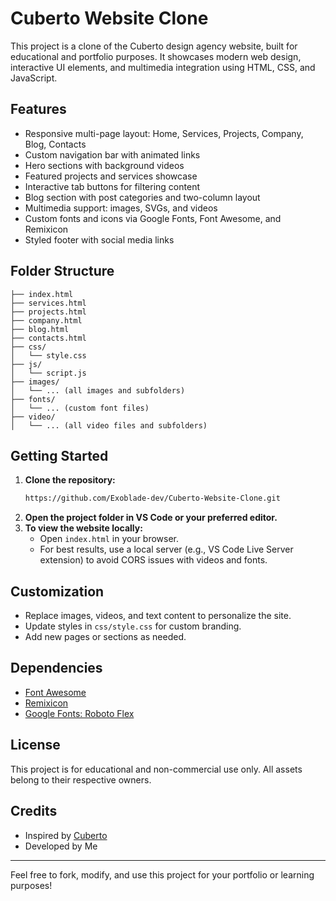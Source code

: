 # Cuberto Website Clone

This project is a clone of the Cuberto design agency website, built for educational and portfolio purposes. It showcases modern web design, interactive UI elements, and multimedia integration using HTML, CSS, and JavaScript.

## Features
- Responsive multi-page layout: Home, Services, Projects, Company, Blog, Contacts
- Custom navigation bar with animated links
- Hero sections with background videos
- Featured projects and services showcase
- Interactive tab buttons for filtering content
- Blog section with post categories and two-column layout
- Multimedia support: images, SVGs, and videos
- Custom fonts and icons via Google Fonts, Font Awesome, and Remixicon
- Styled footer with social media links

## Folder Structure
```
├── index.html
├── services.html
├── projects.html
├── company.html
├── blog.html
├── contacts.html
├── css/
│   └── style.css
├── js/
│   └── script.js
├── images/
│   └── ... (all images and subfolders)
├── fonts/
│   └── ... (custom font files)
├── video/
│   └── ... (all video files and subfolders)
```

## Getting Started
1. **Clone the repository:**
   ```sh
   https://github.com/Exoblade-dev/Cuberto-Website-Clone.git
   ```
2. **Open the project folder in VS Code or your preferred editor.**
3. **To view the website locally:**
   - Open `index.html` in your browser.
   - For best results, use a local server (e.g., VS Code Live Server extension) to avoid CORS issues with videos and fonts.

## Customization
- Replace images, videos, and text content to personalize the site.
- Update styles in `css/style.css` for custom branding.
- Add new pages or sections as needed.

## Dependencies
- [Font Awesome](https://cdnjs.cloudflare.com/ajax/libs/font-awesome/7.0.0/css/all.min.css)
- [Remixicon](https://cdnjs.cloudflare.com/ajax/libs/remixicon/4.6.0/remixicon.css)
- [Google Fonts: Roboto Flex](https://fonts.google.com/specimen/Roboto+Flex)

## License
This project is for educational and non-commercial use only. All assets belong to their respective owners.

## Credits
- Inspired by [Cuberto](https://cuberto.com/)
- Developed by Me

---
Feel free to fork, modify, and use this project for your portfolio or learning purposes!
